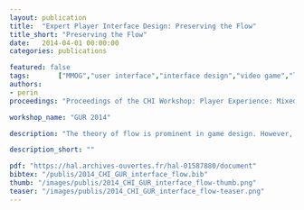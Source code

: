 ```yaml
---
layout: publication
title:  "Expert Player Interface Design: Preserving the Flow"
title_short: "Preserving the Flow"
date:   2014-04-01 00:00:00
categories: publications

featured: false
tags: 		["MMOG","user interface","interface design","video game","learning curve","discoverability","novice to expert transition"]
authors: 
- perin
proceedings: "Proceedings of the CHI Workshop: Player Experience: Mixed Methods and Reporting Results, Apr 2014, Toronto, Canada. ACM"

workshop_name: "GUR 2014"

description: "The theory of flow is prominent in game design. However, designing the user interface that will satisfy all players and preserve their state of flow is impossible for complex, multi-class oriented games such as World of Warcraft. Based on how players re-arrange the interface according to their own level of expertise, I propose an extension to the flow model by correlating interface complexity with both user experience and user expertise."

description_short: ""

pdf: "https://hal.archives-ouvertes.fr/hal-01587880/document"
bibtex: "/publis/2014_CHI_GUR_interface_flow.bib"
thumb: "/images/publis/2014_CHI_GUR_interface_flow-thumb.png"
teaser: "/images/publis/2014_CHI_GUR_interface_flow-teaser.png"
---
```

